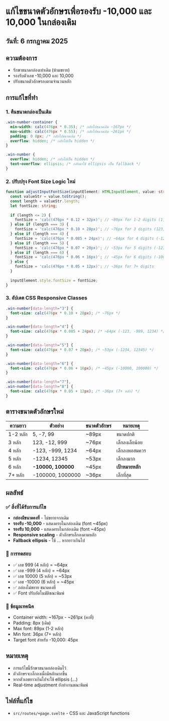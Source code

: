 # แก้ไขขนาดตัวอักษรเพื่อรองรับ -10,000 และ 10,000 ในกล่องเดิม

## วันที่: 6 กรกฎาคม 2025

## ความต้องการ
- รักษาขนาดกล่องเท่าเดิม (ห้ามขยาย)
- รองรับตัวเลข -10,000 และ 10,000
- ปรับขนาดตัวอักษรลงตามจำนวนหลัก

## การแก้ไขที่ทำ

### 1. **คืนขนาดกล่องเป็นเดิม**
```css
.win-number-container {
  min-width: calc(476px * 0.35); /* กลับไปขนาดเดิม ~167px */
  max-width: calc(476px * 0.55); /* กลับไปขนาดเดิม ~261px */
  padding: 0 8px; /* กลับไปขนาดเดิม */
  overflow: hidden; /* กลับไปเป็น hidden */
}

.win-number {
  overflow: hidden; /* กลับไปเป็น hidden */
  text-overflow: ellipsis; /* กลับมาใช้ ellipsis เป็น fallback */
}
```

### 2. **ปรับปรุง Font Size Logic ใหม่**
```typescript
function adjustInputFontSize(inputElement: HTMLInputElement, value: string | number) {
  const valueStr = value.toString();
  const length = valueStr.length;
  let fontSize: string;
  
  if (length <= 2) {
    fontSize = 'calc(476px * 0.12 + 32px)'; // ~89px for 1-2 digits (1, -7)
  } else if (length === 3) {
    fontSize = 'calc(476px * 0.10 + 28px)'; // ~76px for 3 digits (123, -12)
  } else if (length === 4) {
    fontSize = 'calc(476px * 0.085 + 24px)'; // ~64px for 4 digits (-123, -999, 1234)
  } else if (length === 5) {
    fontSize = 'calc(476px * 0.07 + 20px)'; // ~53px for 5 digits (-1234, 12345)
  } else if (length === 6) {
    fontSize = 'calc(476px * 0.06 + 16px)'; // ~45px for 6 digits (-10000, 100000)
  } else {
    fontSize = 'calc(476px * 0.05 + 12px)'; // ~36px for 7+ digits
  }
  
  inputElement.style.fontSize = fontSize;
}
```

### 3. **อัปเดต CSS Responsive Classes**
```css
.win-number[data-length="3"] {
  font-size: calc(476px * 0.10 + 28px); /* ~76px */
}

.win-number[data-length="4"] {
  font-size: calc(476px * 0.085 + 24px); /* ~64px (-123, -999, 1234) */
}

.win-number[data-length="5"] {
  font-size: calc(476px * 0.07 + 20px); /* ~53px (-1234, 12345) */
}

.win-number[data-length="6"] {
  font-size: calc(476px * 0.06 + 16px); /* ~45px (-10000, 100000) */
}

.win-number[data-length="7"],
.win-number[data-length="8"] {
  font-size: calc(476px * 0.05 + 12px); /* ~36px (7+ หลัก) */
}
```

## ตารางขนาดตัวอักษรใหม่

| ความยาว | ตัวอย่าง | ขนาดตัวอักษร | หมายเหตุ |
|---------|----------|-------------|---------|
| 1-2 หลัก | 5, -7, 99 | ~89px | ขนาดปกติ |
| 3 หลัก | 123, -12, 999 | ~76px | เล็กลงเล็กน้อย |
| 4 หลัก | -123, -999, 1234 | ~64px | เล็กลงพอสมควร |
| 5 หลัก | -1234, 12345 | ~53px | เล็กลงมาก |
| 6 หลัก | **-10000, 100000** | ~45px | **เป้าหมายหลัก** |
| 7+ หลัก | -100000, 1000000 | ~36px | เล็กที่สุด |

## ผลลัพธ์

### ✅ **สิ่งที่ได้รับการแก้ไข**
- **กล่องมีขนาดคงที่** - ไม่ขยายจากเดิม
- **รองรับ -10,000** - แสดงครบในกล่องเดิม (font ~45px)
- **รองรับ 10,000** - แสดงครบในกล่องเดิม (font ~45px)
- **Responsive scaling** - ตัวอักษรเล็กลงตามหลัก
- **Fallback ellipsis** - ใช้ ... หากยาวเกินไป

### 🎯 **การทดสอบ**
- ✅ เลข 999 (4 หลัก) = ~64px
- ✅ เลข -999 (4 หลัก) = ~64px
- ✅ เลข 10000 (5 หลัก) = ~53px
- ✅ เลข -10000 (6 หลัก) = ~45px
- ✅ กล่องไม่ขยาย ขนาดคงที่
- ✅ Font ปรับอัตโนมัติขณะพิมพ์

### 📐 **ข้อมูลเทคนิค**
- Container width: ~167px - ~261px (คงที่)
- Padding: 8px (เดิม)
- Max font: 89px (1-2 หลัก)
- Min font: 36px (7+ หลัก)
- Target font สำหรับ -10,000: 45px

## หมายเหตุ
- การแก้ไขนี้รักษาขนาดกล่องเดิมไว้
- ตัวอักษรจะเล็กลงเมื่อมีหลักมากขึ้น
- หากตัวเลขยาวเกินไปจะใช้ ellipsis (...)
- Real-time adjustment ยังทำงานขณะพิมพ์

## ไฟล์ที่แก้ไข
- `src/routes/+page.svelte` - CSS และ JavaScript functions
